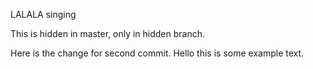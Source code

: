 LALALA singing

This is hidden in master, only in hidden branch.

Here is the change for second commit.
Hello this is some example text.
